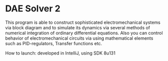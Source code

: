 # DAE Solver 2
This program is able to construct sophisticated electromechanical systems via block diagram and to simulate its dynamics via several methods of numerical integration of ordinary differential equations.
Also you can control behavior of electromechanical circuits via using mathematical elements such as PID-regulators, Transfer functions etc.

How to launch:
developed in IntelliJ, using SDK 8u131
